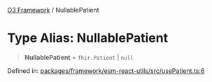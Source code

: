 [O3 Framework](../API.md) / NullablePatient

# Type Alias: NullablePatient

> **NullablePatient** = `fhir.Patient` \| `null`

Defined in: [packages/framework/esm-react-utils/src/usePatient.ts:6](https://github.com/openmrs/openmrs-esm-core/blob/85cde3ce59cd3d29230c98040a3f53525e808725/packages/framework/esm-react-utils/src/usePatient.ts#L6)
